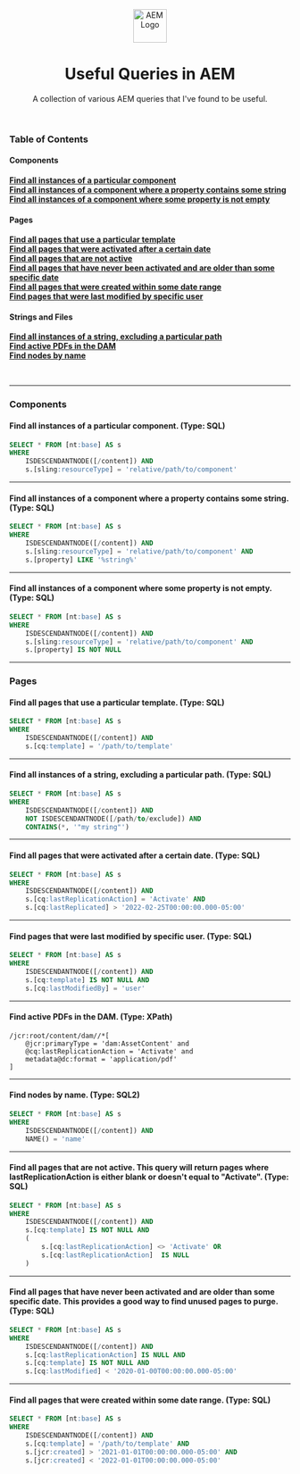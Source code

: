 <div align="center">
  <img height="60" src="https://static.wikia.nocookie.net/adobe/images/e/e2/Adobe_Experience_Manager_icon.svg/revision/latest/scale-to-width-down/512?cb=20200110101730" alt="AEM Logo">
  <h1>Useful Queries in AEM</h1>
  <p>A collection of various AEM queries that I've found to be useful.</p>
</div>
<br>

### Table of Contents
#### Components
**[Find all instances of a particular component](#find-all-instances-of-a-particular-component-type-sql)**<br>
**[Find all instances of a component where a property contains some string](#find-all-instances-of-a-component-where-a-property-contains-some-string-type-sql)**<br>
**[Find all instances of a component where some property is not empty](#find-all-instances-of-a-component-where-some-property-is-not-empty-type-sql)**<br>

#### Pages
**[Find all pages that use a particular template](#find-all-pages-that-use-a-particular-template-type-sql)**<br>
**[Find all pages that were activated after a certain date](#find-all-pages-that-were-activated-after-a-certain-date-type-sql)**<br>
**[Find all pages that are not active](#find-all-pages-that-are-not-active-this-query-will-return-pages-where-lastreplicationaction-is-either-blank-or-doesnt-equal-to-activate-type-sql)**<br>
**[Find all pages that have never been activated and are older than some specific date](#find-all-pages-that-have-never-been-activated-and-are-older-than-some-specific-date-this-provides-a-good-way-to-find-unused-pages-to-purge-type-sql)**<br>
**[Find all pages that were created within some date range](#find-all-pages-that-were-created-within-some-date-range-type-sql)**<br>
**[Find pages that were last modified by specific user](#find-pages-that-were-last-modified-by-specific-user-type-sql)**<br>

#### Strings and Files
**[Find all instances of a string, excluding a particular path](#find-all-instances-of-a-string-excluding-a-particular-path-type-sql)**<br>
**[Find active PDFs in the DAM](#find-active-pdfs-in-the-dam-type-xpath)**<br>
**[Find nodes by name](#find-nodes-by-name-type-sql2)**<br>

<br>

---

### Components

#### Find all instances of a particular component. (Type: SQL)

```sql
SELECT * FROM [nt:base] AS s 
WHERE
    ISDESCENDANTNODE([/content]) AND
    s.[sling:resourceType] = 'relative/path/to/component'
```

---

#### Find all instances of a component where a property contains some string. (Type: SQL)

```sql
SELECT * FROM [nt:base] AS s
WHERE
    ISDESCENDANTNODE([/content]) AND 
    s.[sling:resourceType] = 'relative/path/to/component' AND
    s.[property] LIKE '%string%'
```

---

#### Find all instances of a component where some property is not empty. (Type: SQL)

```sql
SELECT * FROM [nt:base] AS s 
WHERE
    ISDESCENDANTNODE([/content]) AND
    s.[sling:resourceType] = 'relative/path/to/component' AND
    s.[property] IS NOT NULL
```

---

### Pages

#### Find all pages that use a particular template. (Type: SQL)

```sql
SELECT * FROM [nt:base] AS s 
WHERE
    ISDESCENDANTNODE([/content]) AND
    s.[cq:template] = '/path/to/template'
```

---






#### Find all instances of a string, excluding a particular path. (Type: SQL)

```sql
SELECT * FROM [nt:base] AS s 
WHERE
    ISDESCENDANTNODE([/content]) AND
    NOT ISDESCENDANTNODE([/path/to/exclude]) AND
    CONTAINS(*, '"my string"')
```

---

#### Find all pages that were activated after a certain date. (Type: SQL)

```sql
SELECT * FROM [nt:base] AS s
WHERE
    ISDESCENDANTNODE([/content]) AND
    s.[cq:lastReplicationAction] = 'Activate' AND
    s.[cq:lastReplicated] > '2022-02-25T00:00:00.000-05:00'
```

---

#### Find pages that were last modified by specific user. (Type: SQL)

```sql
SELECT * FROM [nt:base] AS s
WHERE
    ISDESCENDANTNODE([/content]) AND 
    s.[cq:template] IS NOT NULL AND
    s.[cq:lastModifiedBy] = 'user'
```

---

#### Find active PDFs in the DAM. (Type: XPath)

```
/jcr:root/content/dam//*[
    @jcr:primaryType = 'dam:AssetContent' and
    @cq:lastReplicationAction = 'Activate' and
    metadata@dc:format = 'application/pdf'
]
```

---

#### Find nodes by name. (Type: SQL2)

```sql
SELECT * FROM [nt:base] AS s
WHERE
    ISDESCENDANTNODE([/content]) AND
    NAME() = 'name'
```

---

#### Find all pages that are not active. This query will return pages where lastReplicationAction is either blank or doesn't equal to "Activate". (Type: SQL)

```sql
SELECT * FROM [nt:base] AS s 
WHERE
    ISDESCENDANTNODE([/content]) AND
    s.[cq:template] IS NOT NULL AND
    (
        s.[cq:lastReplicationAction] <> 'Activate' OR
        s.[cq:lastReplicationAction]  IS NULL
    )
```

---

#### Find all pages that have never been activated and are older than some specific date. This provides a good way to find unused pages to purge. (Type: SQL)

```sql
SELECT * FROM [nt:base] AS s 
WHERE
    ISDESCENDANTNODE([/content]) AND
    s.[cq:lastReplicationAction] IS NULL AND
    s.[cq:template] IS NOT NULL AND
    s.[cq:lastModified] < '2020-01-00T00:00:00.000-05:00'
```

---

#### Find all pages that were created within some date range. (Type: SQL)

```sql
SELECT * FROM [nt:base] AS s
WHERE
    ISDESCENDANTNODE([/content]) AND
    s.[cq:template] = '/path/to/template' AND
    s.[jcr:created] > '2021-01-01T00:00:00.000-05:00' AND
    s.[jcr:created] < '2022-01-01T00:00:00.000-05:00'
```
